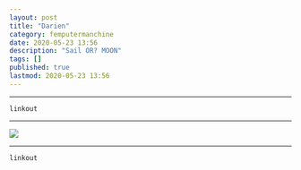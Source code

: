 ```yaml
---
layout: post
title: "Darien"
category: femputermanchine
date: 2020-05-23 13:56
description: "Sail OR? MOON"
tags: []
published: true
lastmod: 2020-05-23 13:56
---
```


*****

`linkout`

*****

<img src="{{ site.url }}/assets/img/ca07.jpg" />


*****
`linkout`
